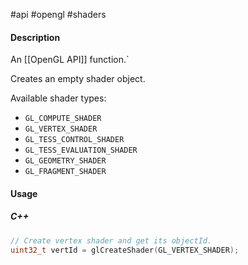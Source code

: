 #api #opengl #shaders 

#### Description

An [[OpenGL API]] function.`

Creates an empty shader object.

Available shader types:
 - `GL_COMPUTE_SHADER`
 - `GL_VERTEX_SHADER`
 - `GL_TESS_CONTROL_SHADER`
 - `GL_TESS_EVALUATION_SHADER`
 - `GL_GEOMETRY_SHADER`
 - `GL_FRAGMENT_SHADER`

#### Usage

##### C++
``` cpp
// Create vertex shader and get its objectId.
uint32_t vertId = glCreateShader(GL_VERTEX_SHADER);
```